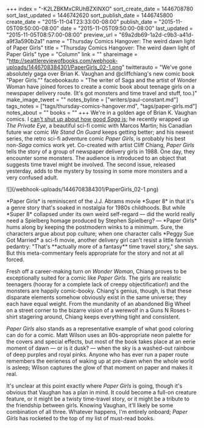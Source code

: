 +++
index = "-K2LZBKMxCRUhBZXINXO"
sort_create_date = 1446708780
sort_last_updated = 1446742620
sort_publish_date = 1446745800
create_date = "2015-11-04T23:33:00-08:00"
publish_date = "2015-11-05T09:50:00-08:00"
date = "2015-11-05T09:50:00-08:00"
last_updated = "2015-11-05T08:57:00-08:00"
preview_url = "69a2db69-1a2d-c9b3-a41d-a9f3a590b2a1"
name = "Thursday Comics Hangover: The weird dawn light of Paper Girls"
title = "Thursday Comics Hangover: The weird dawn light of Paper Girls"
type = "Column"
link = ""
shareimage = "http://seattlereviewofbooks.com/webhook-uploads/1446708384301/PaperGirls_02-1.png"
twitterauto = "We've gone absolutely gaga over Brian K. Vaughan and @cliffchiang's new comic book \"Paper Girls.\""
facebookauto = "The writer of Saga and the artist of Wonder Woman have joined forces to create a comic book about teenage girls on a newspaper delivery route. (It's got monsters and time travel and stuff, too.)"
make_image_tweet = ""
notes_byline = ["writers/paul-constant.md"]
tags_notes = ["tags/thursday-comics-hangover.md", "tags/paper-girls.md"]
notes_about = ""
books = ""
+++
We're in a golden age of Brian K. Vaughan comics. I [can't shut up about how good *Saga* is](http://seattlereviewofbooks.com/notes/2015/07/09/thursday-comics-hangover-saga-split-in-two/); he recently wrapped up *The Private Eye*, a beautiful sci-fi comic with Marcos Martin; his Canadian future war comic *We Stand On Guard* keeps getting better; and his newest series, the retro sci-fi adventure comic *Paper Girls*, is probably his best non-*Saga* comics work yet. Co-created with artist Cliff Chiang, *Paper Girls* tells the story of a group of newspaper delivery girls in 1988. One day, they encounter some monsters. The audience is introduced to an object that suggests time travel might be involved. The second issue, released yesterday, adds to the mystery by tossing in some more monsters and a very confused adult. 

<p class="image-left">![](/webhook-uploads/1446708384301/PaperGirls_02-1.png)<p>*Paper Girls* is reminiscent of the J.J. Abrams movie *Super 8* in that it's a genre story that's soaked in nostalgia for 1980s childhoods. But while *Super 8* collapsed under its own weird self-regard — did the world really need a Spielberg homage produced by Stephen Spielberg? — *Paper Girls* hums along by keeping the postmodern winks to a minimum. Sure, the characters argue about pop culture; when one character calls *Peggy Sue Got Married* a sci-fi movie, another delivery girl can't resist a little fannish pedantry: "That's **actually more of a fantasy** time travel story," she says. But this meta-commentary feels appropriate for the story and not at all forced.

Fresh off a career-making turn on *Wonder Woman*, Chiang proves to be exceptionally suited for a comic like *Paper Girls*. The girls are realistic teenagers (hooray for a complete lack of creepy objectification!) and the monsters are happily comic-booky. Chiang's genius, though, is that these disparate elements somehow obviously exist in the same universe; they each have equal weight. From the mundanity of an abandoned Big Wheel on a street corner to the bizarre vision of a werewolf in a Guns N Roses t-shirt stagering around, Chiang keeps everything tight and consistent.

*Paper Girls* also stands as a representative example of what good coloring can do for a comic. Matt Wilson uses an 80s-appropriate neon palette for the covers and special effects, but most of the book takes place at an eerie moment of dawn — or is it dusk? — when the sky is a washed-out rainbow of deep purples and royal pinks. Anyone who has ever run a paper route remembers the eerieness of waking up at pre-dawn when the whole world is asleep; Wilson captures the glow of that moment on paper and makes it real. 

It's unclear at this point exactly where *Paper Girls* is going, though it's obvious that Vaughan has a plan in mind. It could become a full-on creature feature, or it might be a twisty time-travel story, or it might be a tribute to the friendship between girls. Knowing Vaughan, it'll likely be some combination of all three. Whatever happens, I'm entirely onboard; *Paper Girls* has rocketed to the top of my list of must-read books.